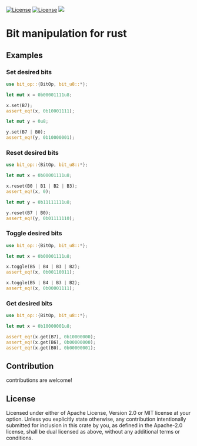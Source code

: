 
[![License](https://img.shields.io/badge/license-MIT-0fff0f.svg)](https://opensource.org/licenses/MIT)
[![License](https://img.shields.io/badge/license-APACHE-0fff0f.svg)](https://www.apache.org/licenses/LICENSE-2.0)
![](https://tokei.rs/b1/github/GNULinuxIsGreat/bit_op)
# Bit manipulation for rust
## Examples

### Set desired bits
``` rust
use bit_op::{BitOp, bit_u8::*};

let mut x = 0b00001111u8;

x.set(B7);
assert_eq!(x, 0b10001111);

let mut y = 0u8;

y.set(B7 | B0);
assert_eq!(y, 0b10000001);
```

### Reset desired bits
```rust
use bit_op::{BitOp, bit_u8::*};

let mut x = 0b00001111u8;

x.reset(B0 | B1 | B2 | B3);
assert_eq!(x, 0);

let mut y = 0b11111111u8;

y.reset(B7 | B0);
assert_eq!(y, 0b01111110);
```

### Toggle desired bits
```rust
use bit_op::{BitOp, bit_u8::*};

let mut x = 0b00001111u8;

x.toggle(B5 | B4 | B3 | B2);
assert_eq!(x, 0b00110011);

x.toggle(B5 | B4 | B3 | B2);
assert_eq!(x, 0b00001111);
```

### Get desired bits
```rust
use bit_op::{BitOp, bit_u8::*};

let mut x = 0b10000001u8;

assert_eq!(x.get(B7), 0b10000000);
assert_eq!(x.get(B6), 0b00000000);
assert_eq!(x.get(B0), 0b00000001);
```
## Contribution
contributions are welcome!

## License
Licensed under either of Apache License, Version 2.0 or MIT license at your option.
Unless you explicitly state otherwise, any contribution intentionally submitted for inclusion in this crate by you, as defined in the Apache-2.0 license, shall be dual licensed as above, without any additional terms or conditions.
